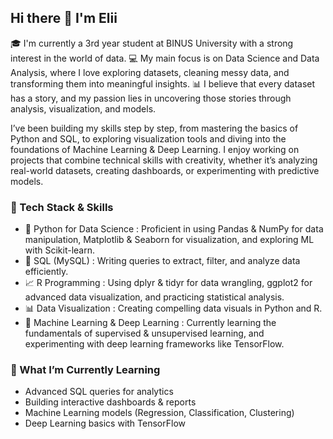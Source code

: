 ## Hi there 👋 I'm Elii

🎓 I'm currently a 3rd year student at BINUS University with a strong interest in the world of data.
💻 My main focus is on Data Science and Data Analysis, where I love exploring datasets, cleaning messy data, and transforming them into meaningful insights.
📊 I believe that every dataset has a story, and my passion lies in uncovering those stories through analysis, visualization, and models.

I’ve been building my skills step by step, from mastering the basics of Python and SQL, to exploring visualization tools and diving into the foundations of Machine Learning & Deep Learning. I enjoy working on projects that combine technical skills with creativity, whether it’s analyzing real-world datasets, creating dashboards, or experimenting with predictive models.

### 🔧 Tech Stack & Skills

- 🐍 Python for Data Science : Proficient in using Pandas & NumPy for data manipulation, Matplotlib & Seaborn for visualization, and exploring ML with Scikit-learn.
- 📂 SQL (MySQL) : Writing queries to extract, filter, and analyze data efficiently.
- 📈 R Programming : Using dplyr & tidyr for data wrangling, ggplot2 for advanced data visualization, and practicing statistical analysis.  
- 📊 Data Visualization : Creating compelling data visuals in Python and R.
- 🤖 Machine Learning & Deep Learning : Currently learning the fundamentals of supervised & unsupervised learning, and experimenting with deep learning frameworks like TensorFlow.


### 🚀 What I’m Currently Learning

- Advanced SQL queries for analytics
- Building interactive dashboards & reports
- Machine Learning models (Regression, Classification, Clustering)
- Deep Learning basics with TensorFlow
